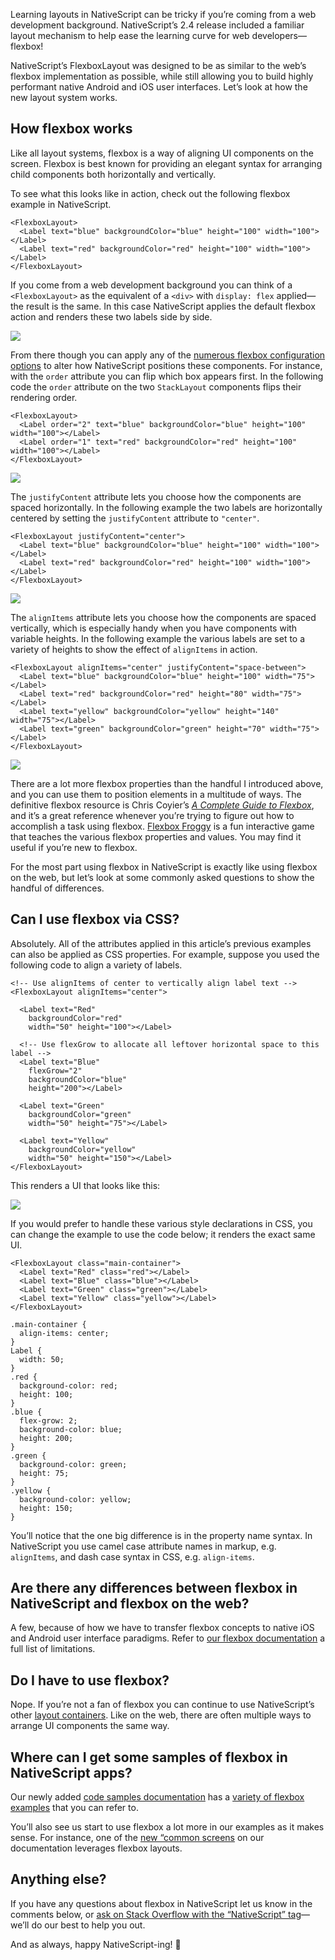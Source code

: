 Learning layouts in NativeScript can be tricky if you’re coming from a web development background. NativeScript’s 2.4 release included a familiar layout mechanism to help ease the learning curve for web developers—flexbox!

NativeScript’s FlexboxLayout was designed to be as similar to the web’s flexbox implementation as possible, while still allowing you to build highly performant native Android and iOS user interfaces. Let’s look at how the new layout system works.

## How flexbox works

Like all layout systems, flexbox is a way of aligning UI components on the screen. Flexbox is best known for providing an elegant syntax for arranging child components both horizontally and vertically.

To see what this looks like in action, check out the following flexbox example in NativeScript. 

```
<FlexboxLayout>
  <Label text="blue" backgroundColor="blue" height="100" width="100"></Label>
  <Label text="red" backgroundColor="red" height="100" width="100"></Label>
</FlexboxLayout>
```

If you come from a web development background you can think of a `<FlexboxLayout>` as the equivalent of a `<div>` with `display: flex` applied—the result is the same. In this case NativeScript applies the default flexbox action and renders these two labels side by side.

![](boxes-start.png)

From there though you can apply any of the [numerous flexbox configuration options](https://css-tricks.com/snippets/css/a-guide-to-flexbox/) to alter how NativeScript positions these components. For instance, with the `order` attribute you can flip which box appears first. In the following code the `order` attribute on the two `StackLayout` components flips their rendering order.

```
<FlexboxLayout>
  <Label order="2" text="blue" backgroundColor="blue" height="100" width="100"></Label>
  <Label order="1" text="red" backgroundColor="red" height="100" width="100"></Label>
</FlexboxLayout>
```

![](boxes-flipped.png)

The `justifyContent` attribute lets you choose how the components are spaced horizontally. In the following example the two labels are horizontally centered by setting the `justifyContent` attribute to `"center"`.

```
<FlexboxLayout justifyContent="center">
  <Label text="blue" backgroundColor="blue" height="100" width="100"></Label>
  <Label text="red" backgroundColor="red" height="100" width="100"></Label>
</FlexboxLayout>
```

![](boxes-centered.png)

The `alignItems` attribute lets you choose how the components are spaced vertically, which is especially handy when you have components with variable heights. In the following example the various labels are set to a variety of heights to show the effect of `alignItems` in action.

```
<FlexboxLayout alignItems="center" justifyContent="space-between">
  <Label text="blue" backgroundColor="blue" height="100" width="75"></Label>
  <Label text="red" backgroundColor="red" height="80" width="75"></Label>
  <Label text="yellow" backgroundColor="yellow" height="140" width="75"></Label>
  <Label text="green" backgroundColor="green" height="70" width="75"></Label>
</FlexboxLayout>
```

![](labels-align-items.png)

There are a lot more flexbox properties than the handful I introduced above, and you can use them to position elements in a multitude of ways. The definitive flexbox resource is Chris Coyier’s _[A Complete Guide to Flexbox](https://css-tricks.com/snippets/css/a-guide-to-flexbox/)_, and it’s a great reference whenever you’re trying to figure out how to accomplish a task using flexbox. [Flexbox Froggy](http://flexboxfroggy.com/) is a fun interactive game that teaches the various flexbox properties and values. You may find it useful if you’re new to flexbox.

For the most part using flexbox in NativeScript is exactly like using flexbox on the web, but let’s look at some commonly asked questions to show the handful of differences.

## Can I use flexbox via CSS?

Absolutely. All of the attributes applied in this article’s previous examples can also be applied as CSS properties. For example, suppose you used the following code to align a variety of labels.

```
<!-- Use alignItems of center to vertically align label text -->
<FlexboxLayout alignItems="center">

  <Label text="Red"
    backgroundColor="red"
    width="50" height="100"></Label>

  <!-- Use flexGrow to allocate all leftover horizontal space to this label -->
  <Label text="Blue"
    flexGrow="2"
    backgroundColor="blue"
    height="200"></Label>

  <Label text="Green"
    backgroundColor="green"
    width="50" height="75"></Label>

  <Label text="Yellow"
    backgroundColor="yellow"
    width="50" height="150"></Label>
</FlexboxLayout>
```

This renders a UI that looks like this:

![](label-align.png)

If you would prefer to handle these various style declarations in CSS, you can change the example to use the code below; it renders the exact same UI.

```
<FlexboxLayout class="main-container">
  <Label text="Red" class="red"></Label>
  <Label text="Blue" class="blue"></Label>
  <Label text="Green" class="green"></Label>
  <Label text="Yellow" class="yellow"></Label>
</FlexboxLayout>
```

```
.main-container {
  align-items: center;
}
Label {
  width: 50;
}
.red {
  background-color: red;
  height: 100;
}
.blue {
  flex-grow: 2;
  background-color: blue;
  height: 200;
}
.green {
  background-color: green;
  height: 75;
}
.yellow {
  background-color: yellow;
  height: 150;
}
```

You’ll notice that the one big difference is in the property name syntax. In NativeScript you use camel case attribute names in markup, e.g. `alignItems`, and dash case syntax in CSS, e.g. `align-items`.

## Are there any differences between flexbox in NativeScript and flexbox on the web?

A few, because of how we have to transfer flexbox concepts to native iOS and Android user interface paradigms. Refer to [our flexbox documentation](https://docs.nativescript.org/cookbook/ui/layouts/flexbox-layout) a full list of limitations.

## Do I have to use flexbox?

Nope. If you’re not a fan of flexbox you can continue to use NativeScript’s other [layout containers](https://docs.nativescript.org/ui/layout-containers). Like on the web, there are often multiple ways to arrange UI components the same way.

## Where can I get some samples of flexbox in NativeScript apps?

Our newly added [code samples documentation](https://docs.nativescript.org/angular/code-samples/overview.html) has a [variety of flexbox examples](https://docs.nativescript.org/angular/code-samples/ui/layouts.html#flexbox-layout-one) that you can refer to.

You’ll also see us start to use flexbox a lot more in our examples as it makes sense. For instance, one of the [new “common screens](https://docs.nativescript.org/angular/code-samples/common-screens/content-screens.html) on our documentation leverages flexbox layouts.

## Anything else?

If you have any questions about flexbox in NativeScript let us know in the comments below, or [ask on Stack Overflow with the “NativeScript” tag](http://stackoverflow.com/questions/tagged/nativescript)—we’ll do our best to help you out.

And as always, happy NativeScript-ing! 🚀

